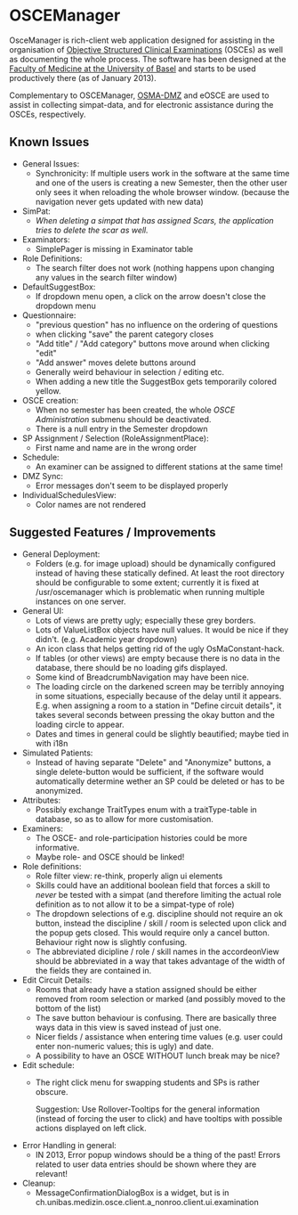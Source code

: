 OSCEManager
===========

OsceManager is rich-client web application designed for assisting in the 
organisation of [Objective Structured Clinical Examinations][1] (OSCEs) as well as 
documenting the whole process. The software has been designed at the [Faculty of
Medicine at the University of Basel][2] and starts to be used productively there (as
of January 2013).

Complementary to OSCEManager, [OSMA-DMZ][3] and eOSCE are used to assist in 
collecting simpat-data, and for electronic assistance during the OSCEs, 
respectively.

Known Issues
------------
- General Issues:
  * Synchronicity: If multiple users work in the software at the same time and
    one of the users is creating a new Semester, then the other user only sees it
    when reloading the whole browser window. (because the navigation never gets
    updated with new data)
- SimPat:
  * *When deleting a simpat that has assigned Scars, the application tries to 
    delete the scar as well.*
- Examinators:
  * SimplePager is missing in Examinator table
- Role Definitions:
  * The search filter does not work (nothing happens upon changing any values
    in the search filter window)
- DefaultSuggestBox:
  * If dropdown menu open, a click on the arrow doesn't close the dropdown menu
- Questionnaire:
  * "previous question" has no influence on the ordering of questions
  * when clicking "save" the parent category closes
  * "Add title" / "Add category" buttons move around when clicking "edit"
  * "Add answer" moves delete buttons around
  * Generally weird behaviour in selection / editing etc.
  * When adding a new title the SuggestBox gets temporarily colored yellow.
- OSCE creation:
  * When no semester has been created, the whole *OSCE Administration* submenu
    should be deactivated.
  * There is a null entry in the Semester dropdown
- SP Assignment / Selection (RoleAssignmentPlace):
  * First name and name are in the wrong order
- Schedule:
  * An examiner can be assigned to different stations at the same time!
- DMZ Sync:
  * Error messages don't seem to be displayed properly
- IndividualSchedulesView:
  * Color names are not rendered

Suggested Features / Improvements
---------------------------------
- General Deployment:
  * Folders (e.g. for image upload) should be dynamically configured instead of
    having these statically defined. At least the root directory should be 
    configurable to some extent; currently it is fixed at /usr/oscemanager which
    is problematic when running multiple instances on one server.
- General UI:
  * Lots of views are pretty ugly; especially these grey borders.
  * Lots of ValueListBox objects have null values. It would be nice if they 
    didn't. (e.g. Academic year dropdown)
  * An icon class that helps getting rid of the ugly OsMaConstant-hack.
  * If tables (or other views) are empty because there is no data in the 
    database, there should be no loading gifs displayed.
  * Some kind of BreadcrumbNavigation may have been nice.
  * The loading circle on the darkened screen may be terribly annoying in some
    situations, especially because of the delay until it appears. E.g. when 
    assigning a room to a station in "Define circuit details", it takes several
    seconds between pressing the okay button and the loading circle to appear.
  * Dates and times in general could be slightly beautified; maybe tied in 
    with i18n
- Simulated Patients:
  * Instead of having separate "Delete" and "Anonymize" buttons, a single 
    delete-button would be sufficient, if the software would automatically
    determine wether an SP could be deleted or has to be anonymized.
- Attributes:
  * Possibly exchange TraitTypes enum with a traitType-table in database, so as 
    to allow for more customisation.
- Examiners:
  * The OSCE- and role-participation histories could be more informative.
  * Maybe role- and OSCE should be linked!
- Role definitions:
  * Role filter view: re-think, properly align ui elements
  * Skills could have an additional boolean field that forces a skill to *never*
    be tested with a simpat (and therefore limiting the actual role definition
    as to not allow it to be a simpat-type of role)
  * The dropdown selections of e.g. discipline should not require an ok button, 
    instead the discipline / skill / room is selected upon click and the popup
    gets closed. This would require only a cancel button. Behaviour right now is
    slightly confusing.
  * The abbreviated dicipline / role / skill names in the accordeonView should 
    be abbreviated in a way that takes advantage of the width of the fields they
    are contained in.
- Edit Circuit Details:
  * Rooms that already have a station assigned should be either removed from 
    room selection or marked (and possibly moved to the bottom of the list)
  * The save button behaviour is confusing. There are basically three ways data
    in this view is saved instead of just one.
  * Nicer fields / assistance when entering time values (e.g. user could enter
    non-numeric values; this is ugly) and date.
  * A possibility to have an OSCE WITHOUT lunch break may be nice?
- Edit schedule:
  * The right click menu for swapping students and SPs is rather obscure.
    
    Suggestion: Use Rollover-Tooltips for the general information (instead of
    forcing the user to click) and have tooltips with possible actions displayed
    on left click.
- Error Handling in general:
  * IN 2013, Error popup windows should be a thing of the past! Errors related
    to user data entries should be shown where they are relevant!
- Cleanup:
  * MessageConfirmationDialogBox is a widget, but is in 
    ch.unibas.medizin.osce.client.a_nonroo.client.ui.examination

[1]: http://en.wikipedia.org/wiki/Objective_structured_clinical_examination
[2]: http://medizin.unibas.ch/
[3]: https://github.com/nikotsunami/osma-dmz
